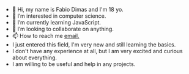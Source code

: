 - 👋 Hi, my name is Fabio Dimas and I'm 18 yo.
- 👀 I’m interested in computer science.
- 🌱 I’m currently learning JavaScript.
- 💞️ I’m looking to collaborate on anything.
- 📫 How to reach me <a href="mailto:fabiodimas363@gmail.com">email.</a>
- I just entered this field, I'm very new and still learning the basics.
- I don't have any experience at all, but I am very excited and curious about everything.
- I am willing to be useful and help in any projects.
